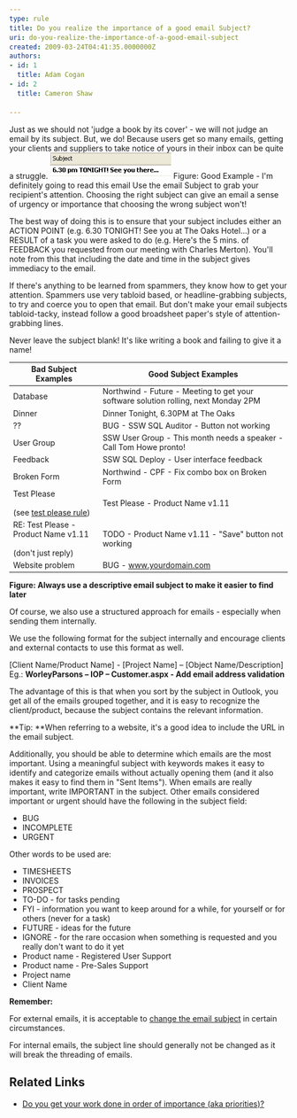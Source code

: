 ```yaml
---
type: rule
title: Do you realize the importance of a good email Subject?
uri: do-you-realize-the-importance-of-a-good-email-subject
created: 2009-03-24T04:41:35.0000000Z
authors:
- id: 1
  title: Adam Cogan
- id: 2
  title: Cameron Shaw

---
```


 ​​Just as we should not 'judge a book by its cover' - we will not judge an email by its subject. But, we do! Because users get so many emails, getting your clients and suppliers to take notice of yours in their inbox can be quite a struggle. 
  ![Outlook Choose an interesting subject](Outlook_ChooseAnInterestingSubject.gif)​​​ Figure: Good Example - I'm definitely going to read this email
Use the email Subject to grab your recipient's attention. Choosing the right subject can give an email a sense of urgency or importance that choosing the wrong subject won't!

The best way of doing this is to ensure that your subject includes either an ACTION POINT (e.g. 6.30 TONIGHT! See you at The Oaks Hotel...) or a RESULT of a task you were asked to do (e.g. Here's the 5 mins. of FEEDBACK you requested from our meeting with Charles Merton). You'll note from this that including the date and time in the subject gives immediacy to the email.

If there's anything to be learned from spammers, they know how to get your attention. Spammers use very tabloid based, or headline-grabbing subjects, to try and coerce you to open that email. But don't make your email subjects tabloid-tacky, instead follow a good broadsheet paper's style of attention-grabbing lines.

Never leave the subject blank! It's like writing a book and failing to give it a name!


|  Bad Subject Examples<br> |  Good Subject Examples<br> |
| --- | --- |
| Database | Northwind - Future - Meeting to get your software solution rolling, next Monday 2PM<br> |
| Dinner | Dinner Tonight, 6.30PM at The Oaks |
| ?? | BUG - SSW SQL Auditor - Button not working |
| User Group | SSW User Group - This month needs a speaker - Call Tom Howe pronto! |
| Feedback | SSW SQL Deploy - User interface feedback |
| Broken Form | Northwind - CPF - Fix combo box on Broken Form |
| Test Please<br><br>(see [test please rule](/_layouts/15/FIXUPREDIRECT.ASPX?WebId=3dfc0e07-e23a-4cbb-aac2-e778b71166a2&TermSetId=07da3ddf-0924-4cd2-a6d4-a4809ae20160&TermId=ec137193-bbcb-43a7-bc9a-4d337395aa22))<br> | Test Please - Product Name v1.11 |
| RE: Test Please - Product Name v1.11<br><br>(don't just reply) | TODO -  Product Name v1.11 - "Save" button not working<br> |
| Website problem | BUG - www.yourdomain.com | Fix broken link <br> |


**Figure: Always use a descriptive email subject to make it easier to find later**

Of course, we also use a structured approach for emails - especially when sending them internally.

We use the following format for the subject internally and encourage clients and external contacts to use this format as well.

[Client Name/Product Name] - [Project Name] – [Object Name/Description]
Eg.: **WorleyParsons – IOP – Customer.aspx - Add email address validation**

The advantage of this is that when you sort by the subject in Outlook, you get all of the emails grouped together, and it is easy to recognize the client/product, because the subject contains the relevant information.

**Tip: **When referring to a website, it's a good idea to include the URL in the email subject.

Additionally, you should be able to determine which emails are the most important. Using a meaningful subject with keywords makes it easy to identify and categorize emails without actually opening them (and it also makes it easy to find them in "Sent Items"). When emails are really important, write IMPORTANT in the subject. Other emails considered important or urgent should have the following in the subject field:

- BUG
- INCOMPLETE
- URGENT


Other words to be used are:

- TIMESHEETS
- INVOICES
- PROSPECT
- TO-DO - for tasks pending
- FYI - information you want to keep around for a while, for yourself or for others (never for a task)
- FUTURE - ideas for the future
- IGNORE - for the rare occasion when something is requested and you really don't want to do it yet
- Product name - Registered User Support​​​
- Product name - Pre-Sales Support
- Project name
- Client Name



**Remember:**

For external emails, it is acceptable to [change the email subject](/Pages/WhenToChangeEmailSubject.aspx "When to Change an Email Subject") in certain circumstances.

For internal emails, the subject line should generally not be changed as it will break the threading of emails.



## Related Links

- [Do you get your work done in order of i​mportance (aka priorities)?](/_layouts/15/FIXUPREDIRECT.ASPX?WebId=3dfc0e07-e23a-4cbb-aac2-e778b71166a2&TermSetId=07da3ddf-0924-4cd2-a6d4-a4809ae20160&TermId=dfaed2cc-e5c6-4844-98fc-aa1d89a690eb)


